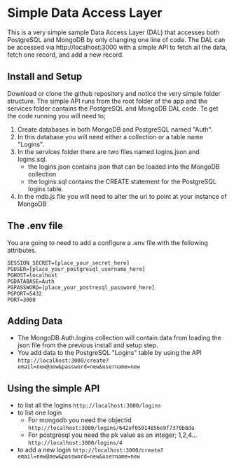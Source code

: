 # Simple Data Access Layer
This is a very simple sample Data Access Layer (DAL) that accesses both PostgreSQL and MongoDB by only changing one line of code. The DAL can be accessed via http://localhost:3000 with a simple API to fetch all the data, fetch one record, and add a new record.
## Install and Setup
Download or clone the github repository and notice the very simple folder structure. The simple API runs from the root folder of the app and the services folder contains the PostgreSQL and MongoDB DAL code. Te get the code running you will need to;
1. Create databases in both MongoDB and PostgreSQL named "Auth".
2. In this database you will need either a collection or a table name "Logins".
3. In the services folder there are two files named logins.json and logins.sql.
   * the logins.json contains json that can be loaded into the MongoDB collection
   * the logins.sql contains the CREATE statement for the PostgreSQL logins table.
4. In the mdb.js file you will need to alter the uri to point at your instance of MongoDB
## The .env file
You are going to need to add a configure a .env file with the following attributes.
```
SESSION_SECRET=[place_your_secret_here]
PGUSER=[place_your_postgresql_username_here]
PGHOST=localhost
PGDATABASE=Auth
PGPASSWORD=[place_your_postresql_password_here]
PGPORT=5432
PORT=3000
```
## Adding Data
* The MongoDB Auth.logins collection will contain data from loading the json file from the previous install and setup step.
* You add data to the PostgreSQL "Logins" table by using the API
``` http://localhost:3000/create?email=new@new&password=new&username=new ```
## Using the simple API
* to list all the logins ``` http://localhost:3000/logins ```
* to list one login 
   * For mongodb you need the objectid ``` http://localhost:3000/logins/642ef05914856e9f7370b8da ``` 
   * For postgresql you need the pk value as an integer; 1,2,4... ``` http://localhost:3000/logins/4 ``` 
* to add a new login ``` http://localhost:3000/create?email=new@new&password=new&username=new ```

